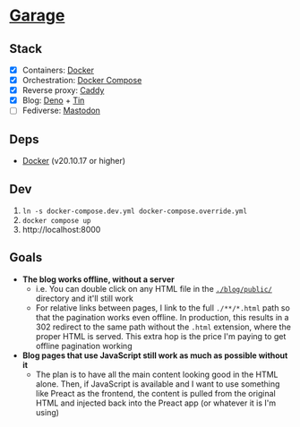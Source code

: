 # [Garage](https://speers.dev)

## Stack

- [x] Containers: [Docker](https://docker.com)
- [x] Orchestration: [Docker Compose](https://docs.docker.com/compose/)
- [x] Reverse proxy: [Caddy](https://caddyserver.com)
- [x] Blog: [Deno](https://deno.land) + [Tin](https://github.com/connorspeers/tin)
- [ ] Fediverse: [Mastodon](https://joinmastodon.org)

## Deps

- [Docker](https://docker.com) (v20.10.17 or higher)

## Dev

1. `ln -s docker-compose.dev.yml docker-compose.override.yml`
2. `docker compose up`
3. http://localhost:8000
 
## Goals

- **The blog works offline, without a server**
  - i.e. You can double click on any HTML file in the [`./blog/public/`](./blog/public/) directory and it'll still work
  - For relative links between pages, I link to the full `./**/*.html` path so that the pagination works even offline. In production, this results in a 302 redirect to the same path without the `.html` extension, where the proper HTML is served. This extra hop is the price I'm paying to get offline pagination working
- **Blog pages that use JavaScript still work as much as possible without it**
  - The plan is to have all the main content looking good in the HTML alone. Then, if JavaScript is available and I want to use something like Preact as the frontend, the content is pulled from the original HTML and injected back into the Preact app (or whatever it is I'm using)
